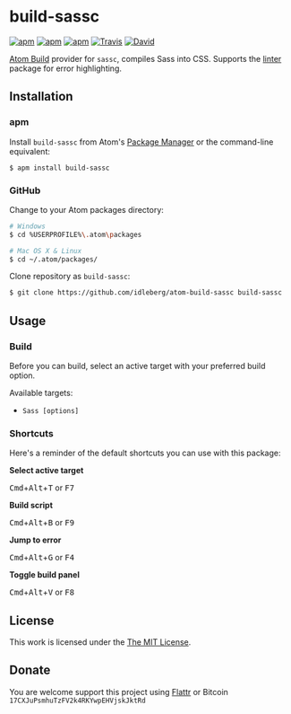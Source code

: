 # build-sassc

[![apm](https://img.shields.io/apm/l/build-sassc.svg?style=flat-square)](https://atom.io/packages/build-sassc)
[![apm](https://img.shields.io/apm/v/build-sassc.svg?style=flat-square)](https://atom.io/packages/build-sassc)
[![apm](https://img.shields.io/apm/dm/build-sassc.svg?style=flat-square)](https://atom.io/packages/build-sassc)
[![Travis](https://img.shields.io/travis/idleberg/atom-build-sassc.svg?style=flat-square)](https://travis-ci.org/idleberg/atom-build-sassc)
[![David](https://img.shields.io/david/dev/idleberg/atom-build-sassc.svg?style=flat-square)](https://david-dm.org/idleberg/atom-build-sassc#info=dependencies)

[Atom Build](https://atombuild.github.io/) provider for `sassc`, compiles Sass into CSS. Supports the [linter](https://atom.io/packages/linter) package for error highlighting.

## Installation

### apm

Install `build-sassc` from Atom's [Package Manager](http://flight-manual.atom.io/using-atom/sections/atom-packages/) or the command-line equivalent:

`$ apm install build-sassc`

### GitHub

Change to your Atom packages directory:

```bash
# Windows
$ cd %USERPROFILE%\.atom\packages

# Mac OS X & Linux
$ cd ~/.atom/packages/
```

Clone repository as `build-sassc`:

```bash
$ git clone https://github.com/idleberg/atom-build-sassc build-sassc
```

## Usage

### Build

Before you can build, select an active target with your preferred build option.

Available targets:

* `Sass [options]`

### Shortcuts

Here's a reminder of the default shortcuts you can use with this package:

**Select active target**

<kbd>Cmd</kbd>+<kbd>Alt</kbd>+<kbd>T</kbd> or <kbd>F7</kbd>

**Build script**

<kbd>Cmd</kbd>+<kbd>Alt</kbd>+<kbd>B</kbd> or <kbd>F9</kbd>

**Jump to error**

<kbd>Cmd</kbd>+<kbd>Alt</kbd>+<kbd>G</kbd> or <kbd>F4</kbd>

**Toggle build panel**

<kbd>Cmd</kbd>+<kbd>Alt</kbd>+<kbd>V</kbd> or <kbd>F8</kbd>

## License

This work is licensed under the [The MIT License](LICENSE.md).

## Donate

You are welcome support this project using [Flattr](https://flattr.com/submit/auto?user_id=idleberg&url=https://github.com/idleberg/atom-build-sassc) or Bitcoin `17CXJuPsmhuTzFV2k4RKYwpEHVjskJktRd`